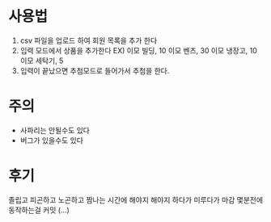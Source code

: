 # 사용법

1. csv 파일을 업로드 하여 회원 목록을 추가 한다
2. 입력 모드에서 상품을 추가한다
EX)
이모 빌딩, 10
이모 벤츠, 30
이모 냉장고, 10
이모 세탁기, 5
3. 입력이 끝났으면 추첨모드로 들어가서 추첨을 한다.

# 주의

- 사파리는 안될수도 있다
- 버그가 있을수도 있다


# 후기
졸립고 피곤하고 노곤하고 짬나는 시간에 해야지 해야지 하다가 미루다가 마감 몇분전에 동작하는걸 커밋 (...)
